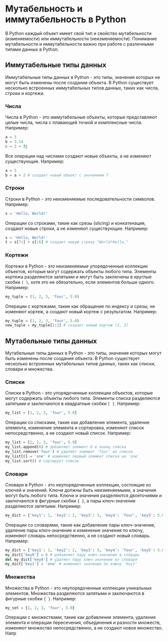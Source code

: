 # Мутабельность и иммутабельность в Python

В Python каждый объект имеет свой тип и свойство мутабельности (изменяемости) или иммутабельности (неизменяемости). Понимание мутабельности и иммутабельности важно при работе с различными типами данных в Python.

## Иммутабельные типы данных

Иммутабельные типы данных в Python - это типы, значения которых не могут быть изменены после создания объекта. В Python существует несколько встроенных иммутабельных типов данных, таких как числа, строки и кортежи.

### Числа

Числа в Python - это иммутабельные объекты, которые представляют целые числа, числа с плавающей точкой и комплексные числа. Например:

```python
a = 5
b = 3.14
c = 2 + 3j
```

Все операции над числами создают новые объекты, а не изменяют существующие. Например:

```python
a = 5
b = a + 2 # создает новый объект с значением 7
```

### Строки

Строки в Python - это неизменяемые последовательности символов. Например:

```python
s = 'Hello, World!'
```

Операции со строками, такие как срезы (slicing) и конкатенация, создают новые строки, а не изменяют существующие. Например:

```python
s = 'Hello, World!'
t = s[7:] + s[:6] # создает новую строку "World!Hello,"
```

### Кортежи

Кортежи в Python - это неизменяемые упорядоченные коллекции объектов, которые могут содержать объекты любого типа. Элементы кортежа разделяются запятыми и могут быть заключены в круглые скобки `( )`, хотя это не обязательно, если элементов больше одного. Например:

```python
my_tuple = (1, 2, 3, 'four', 5.0)
```

Операции с кортежами, такие как обращение по индексу и срезы, не изменяют кортеж, а создают новый кортеж с результатом. Например:

```python
my_tuple = (1, 2, 3, 'four', 5.0)
new_tuple = my_tuple[1:3] # создает новый кортеж (2, 3)
```

## Мутабельные типы данных

Мутабельные типы данных в Python - это типы, значения которых могут быть изменены после создания объекта. В Python существует несколько встроенных мутабельных типов данных, таких как списки, словари и множества.

### Списки

Списки в Python - это упорядоченные коллекции объектов, которые могут содержать объекты любого типа. Элементы списка разделяются запятыми и заключаются в квадратные скобки `[ ]`. Например:

```python
my_list = [1, 2, 3, 'four', 5.0]
```

Операции со списками, такие как добавление элемента, удаление элемента, изменение элемента и сортировка, изменяют список непосредственно, а не создают новый список. Например:

```python
my_list = [1, 2, 3, 'four', 5.0]
my_list.append(6) # добавляет элемент 6 в конец списка
my_list.remove('four') # удаляет элемент 'four' из списка
my_list[0] = 'one' # изменяет первый элемент списка на 'one'
my_list.sort() # сортирует список
```

### Словари

Словари в Python - это неупорядоченные коллекции, состоящие из ключей и значений. Ключи должны быть неизменяемыми, а значения могут быть любого типа. Ключи и значения разделяются двоеточиями и заключаются в фигурные скобки `{ }`, а пары ключ-значение разделяются запятыми. Например:

```python
my_dict = {'key1': 1, 'key2': 2, 'key3': 3, 'key4': 'four', 'key5': 5.0}
```

Операции со словарями, такие как добавление пары ключ-значение, удаление пары ключ-значение и изменение значения по ключу, изменяют словарь непосредственно, а не создают новый словарь. Например:

```python
my_dict = {'key1': 1, 'key2': 2, 'key3': 3, 'key4': 'four', 'key5': 5.0}
my_dict['key6'] = 6 # добавляет пару ключ-значение в словарь
del my_dict['key4'] # удаляет пару ключ-значение из словаря
my_dict['key1'] = 'one' # изменяет значение по ключу 'key1'
```

### Множества

Множества в Python - это неупорядоченные коллекции уникальных элементов. Множества разделяются запятыми и заключаются в фигурные скобки `{ }`. Например:

```python
my_set = {1, 2, 3, 'four', 5.0}
```

Операции с множествами, такие как добавление элемента, удаление элемента и операции пересечения, объединения и разности множеств, изменяют множество непосредственно, а не создают новое множество. Напр
